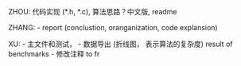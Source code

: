 ZHOU: 代码实现 (*.h, *.c), 算法思路？中文版, readme

ZHANG: 
    - report (conclustion, oranganization, code explansion)

XU: 
    - 主文件和测试，
    - 数据导出 (折线图， 表示算法的复杂度)
        result of benchmarks
    - 修改注释 to fr